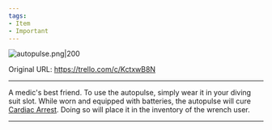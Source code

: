 ```yaml
---
tags:
- Item
- Important
---
```


![autopulse.png\|200](/Items/AutoPulse%20-%20Attachments/6718845db30472d958dd7be7.png)

Original URL: https://trello.com/c/KctxwB8N

---

A medic's best friend. To use the autopulse, simply wear it in your diving suit slot. While worn and equipped with batteries, the autopulse will cure [Cardiac Arrest](../Heart/Cardiac%20Arrest.md). Doing so will place it in the inventory of the wrench user.

---

